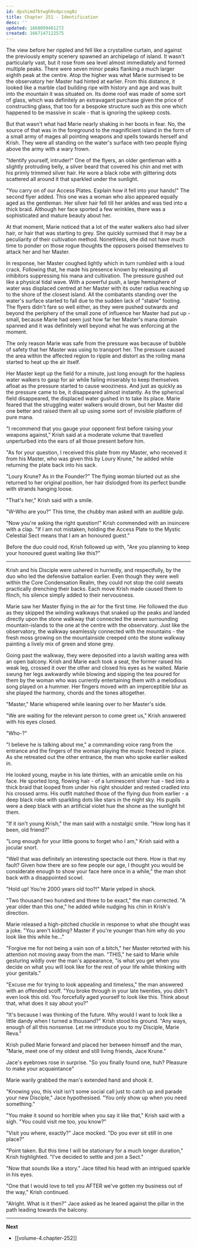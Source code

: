 ```yaml
---
id: dpshimd7btwgh0vdpcsog0z
title: Chapter 251 - Identification
desc: ''
updated: 1668099401272
created: 1667147122575
---
```


The view before her rippled and fell like a crystalline curtain, and against the previously empty scenery spawned an archipelago of island. It wasn't particularly vast, but it rose from sea level almost immediately and formed multiple peaks. There were seven minor peaks flanking a much larger eighth peak at the centre. Atop the higher was what Marie surmised to be the observatory her Master had hinted at earlier. From this distance, it looked like a marble clad building ripe with history and age and was built into the mountain it was situated on. Its dome roof was made of some sort of glass, which was definitely an extravagant purchase given the price of constructing glass, that too for a bespoke structure such as this one which happened to be massive in scale - that is ignoring the upkeep costs.

But that wasn't what had Marie nearly shaking in her boots in fear. No, the source of that was in the foreground to the magnificient island in the form of a small army of mages all pointing weapons and spells towards herself and Krish. They were all standing on the water's surface with two people flying above the army with a wary frown.

"Identify yourself, intruder!" One of the flyers, an older gentleman with a slightly protruding belly, a silver beard that covered his chin and met with his primly trimmed silver hair. He wore a black robe with glittering dots scattered all around it that sparkled under the sunlight.

"You carry on of our Access Plates. Explain how it fell into your hands!" The second flyer added. This one was a woman who also appeared equally aged as the gentleman. Her silver hair fell till her ankles and was tied into a thick braid. Although her face sported a few wrinkles, there was a sophisticated and mature beauty about her.

At that moment, Marie noticed that a lot of the water walkers also had silver hair, or hair that was starting to grey. She quickly surmised that it may be a peculiarity of their cultivation method. Nonethless, she did not have much time to ponder on those rogue thoughts the opposers poised themselves to attack her and her Master.

In response, her Master coughed lightly which in turn rumbled with a loud crack. Following that, he made his presence known by releasing all inhibitors suppressing his mana and cultivation. The pressure gushed out like a physical tidal wave. With a powerful push, a large hemisphere of water was displaced centred at her Master with its outer radius reaching up to the shore of the closest island. All the combatants standing over the water's surface started to fall due to the sudden lack of "stable" footing. The flyers didn't fare so well either, as they were pushed outwards and beyond the periphery of the small zone of influence her Master had put up - small, because Marie had seen just how far her Master's mana domain spanned and it was definitely well beyond what he was enforcing at the moment.

The only reason Marie was safe from the pressure was because of bubble of safety that her Master was using to transport her. The pressure caused the area within the affected region to ripple and distort as the roiling mana started to heat up the air itself.

Her Master kept up the field for a minute, just long enough for the hapless water walkers to gasp for air while failing miserably to keep themselves afloat as the pressure started to cause wooziness. And just as quickly as the pressure came to be, it disappeared almost instantly. As the spherical field disappeared, the displaced water gushed in to take its place. Marie feared that the struggling water walkers would drown, but her Master did one better and raised them all up using some sort of invisible platform of pure mana.

"I recommend that you gauge your opponent first before raising your weapons against," Krish said at a moderate volume that travelled unperturbed into the ears of all those present before him.

"As for your question, I received this plate from my Master, who received it from his Master, who was given this by Loury Krune," he added while returning the plate back into his sack.

"Loury Krune? As in the Founder?" The flying woman blurted out as she returned to her original position, her hair dislodged from its perfect bundle with strands hanging loose.

"That's her," Krish said with a smile.

"W-Who are you?" This time, the chubby man asked with an audible gulp.

"Now you're asking the right question!" Krish commended with an insincere with a clap. "If I am not mistaken, holding the Access Plate to the Mystic Celestial Sect means that I am an honoured guest."

Before the duo could nod, Krish followed up with, "Are you planning to keep your honoured guest waiting like this?"

____

Krish and his Disciple were ushered in hurriedly, and respectfully, by the duo who led the defensive battalion earlier. Even though they were well within the Core Condensation Realm, they could not stop the cold sweats practically drenching their backs. Each move Krish made caused them to flinch, his silence simply added to their nervousness.

Marie saw her Master flying in the air for the first time. He followed the duo as they skipped the winding walkways that snaked up the peaks and landed directly upon the stone walkway that connected the seven surrounding mountain-islands to the one at the centre with the observatory. Just like the observatory, the walkway seamlessly connected with the mountains - the fresh moss growing on the mountainside creeped onto the stone walkway painting a lively mix of green and stone grey.

Going past the walkway, they were deposited into a lavish waiting area with an open balcony. Krish and Marie each took a seat, the former raised his weak leg, crossed it over the other and closed his eyes as he waited. Marie swung her legs awkwardly while blowing and sipping the tea poured for them by the woman who was currently entertaining them with a melodious song played on a hummer. Her fingers moved with an imperceptible blur as she played the harmony, chords and the tones altogether.

"Master," Marie whispered while leaning over to her Master's side.

"We are waiting for the relevant person to come greet us," Krish answered with his eyes closed.

"Who-?"

"I believe he is talking about me," a commanding voice rang from the entrance and the fingers of the woman playing the music freezed in place. As she retreated out the other entrance, the man who spoke earlier walked in.

He looked young, maybe in his late thirties, with an amicable smile on his face. He sported long, flowing hair - of a luminescent silver hue - tied into a thick braid that looped from under his right shoulder and rested cradled into his crossed arms. His outfit matched those of the flying duo from earlier - a deep black robe with sparkling dots like stars in the night sky. His pupils were a deep black with an artificial violet hue the shone as the sunlight hit them.

"If it isn't young Krish," the man said with a nostalgic smile. "How long has it been, old friend?"

"Long enough for your little goons to forget who I am," Krish said with a jocular snort.

"Well that was definitely an interesting spectacle out there. How is that my fault? Given how there are so few people our age, I thought you would be considerate enough to show your face here once in a while," the man shot back with a disappointed scowl.

"Hold up! You're 2000 years old too?!" Marie yelped in shock.

"Two thousand two hundred and three to be exact," the man corrected. "A year older than this one," he added while nudging his chin in Krish's direction.

Marie released a high-pitched chuckle in response to what she thought was a joke. "You aren't kidding? Master if you're younger than him why do you look like this while he..."

"Forgive me for not being a vain son of a bitch," her Master retorted with his attention not moving away from the man. "THIS," he said to Marie while gesturing wildly over the man's appearance, "is what you get when you decide on what you will look like for the rest of your life while thinking with your genitals."

"Excuse me for trying to look appealing and timeless," the man answered with an offended scoff. "You broke through in your late twenties, you didn't even look this old. You forcefully aged yourself to look like this. Think about that, what does it say about you?"

"It's because I was thinking of the future. Why would I want to look like a little dandy when I turned a thousand?" Krish stood his ground. "Any ways, enough of all this nonsense. Let me introduce you to my Disciple, Marie Reva."

Krish pulled Marie forward and placed her between himself and the man, "Marie, meet one of my oldest and still living friends, Jace Krune."

Jace's eyebrows rose in surprise. "So you finally found one, huh? Pleasure to make your acquaintance"

Marie warily grabbed the man's extended hand and shook it.

"Knowing you, this visit isn't some social call just to catch up and parade your new Disciple," Jace hypothesised. "You only show up when you need something."

"You make it sound so horrible when you say it like that," Krish said with a sigh. "You could visit me too, you know?"

"Visit you where, exactly?" Jace mocked. "Do you ever sit still in one place?"

"Point taken. But this time I will be stationary for a much longer duration," Krish highlighted. "I've decided to settle and join a Sect."

"Now that sounds like a story." Jace tilted his head with an intrigued sparkle in his eyes.

"One that I would love to tell you AFTER we've gotten my business out of the way," Krish continued.

"Alright. What is it then?" Jace asked as he leaned against the pillar in the path leading towards the balcony.

____

**Next**
* [[volume-4.chapter-252]]